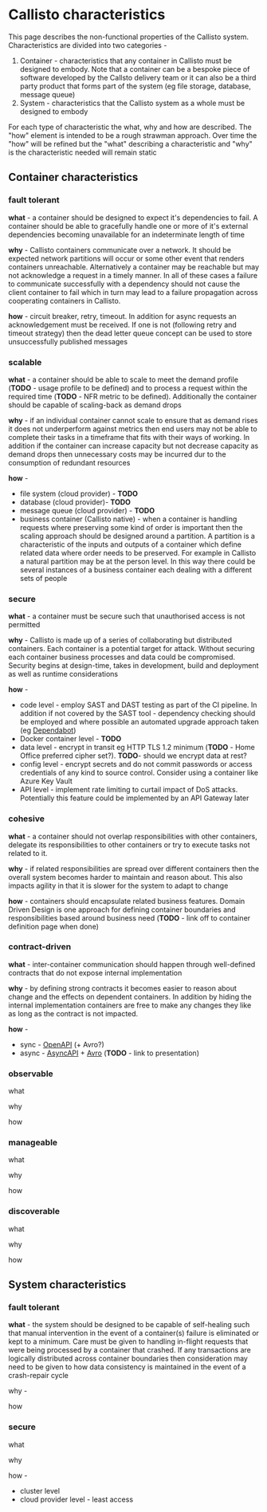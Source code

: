 
# Callisto characteristics

This page describes the non-functional properties of the Callisto system. Characteristics are divided into two categories -

1.  Container - characteristics that any container in Callisto must be designed to embody. Note that a container can be a bespoke piece of software developed by the Callsto delivery team or it can also be a third party product that forms part of the system (eg file storage, database, message queue)
2.  System - characteristics that the Callisto system as a whole must be designed to embody

For each type of characteristic the what, why and how are described. The "how" element is intended to be a rough strawman approach. Over time the "how" will be refined but the "what" describing a characteristic and "why" is the characteristic needed will remain static

## Container characteristics

### fault tolerant

**what** - a container should be designed to expect it's dependencies to fail. A container should be able to gracefully handle one or more of it's external dependencies becoming unavailable for an indeterminate length of time

**why** - Callisto containers communicate over a network. It should be expected network partitions will occur or some other event that renders containers unreachable. Alternatively a container may be reachable but may not acknowledge a request in a timely manner. In all of these cases a failure to communicate successfully with a dependency should not cause the client container to fail which in turn may lead to a failure propagation across cooperating containers in Callisto.

**how** - circuit breaker, retry, timeout. In addition for async requests an acknowledgement must be received. If one is not (following retry and timeout strategy) then the dead letter queue concept can be used to store unsuccessfully published messages

### scalable

**what** - a container should be able to scale to meet the demand profile (**TODO** - usage profile to be defined) and to process a request within the required time (**TODO** - NFR metric to be defined). Additionally the container should be capable of scaling-back as demand drops

**why** - if an individual container cannot scale to ensure that as demand rises it does not underperform against metrics then end users may not be able to complete their tasks in a timeframe that fits with their ways of working. In addition if the container can increase capacity but not decrease capacity as demand drops then unnecessary costs may be incurred dur to the consumption of redundant resources

**how** -

-   file system (cloud provider) -  **TODO**
-   database (cloud provider)-  **TODO**
-   message queue (cloud provider) -  **TODO**
-   business container (Callisto native) - when a container is handling requests where preserving some kind of order is important then the scaling approach should be designed around a partition. A partition is a characteristic of the inputs and outputs of a container which define related data where order needs to be preserved. For example in Callisto a natural partition may be at the person level. In this way there could be several instances of a business container each dealing with a different sets of people

### secure

**what** - a container must be secure such that unauthorised access is not permitted

**why** - Callisto is made up of a series of collaborating but distributed containers. Each container is a potential target for attack. Without securing each container business processes and data could be compromised. Security begins at design-time, takes in development, build and deployment as well as runtime considerations

**how** -

-   code level - employ SAST and DAST testing as part of the CI pipeline. In addition if not covered by the SAST tool - dependency checking should be employed and where possible an automated upgrade approach taken (eg  [Dependabot](https://dependabot.com/))
-   Docker container level -  **TODO**
-   data level - encrypt in transit eg HTTP TLS 1.2 minimum (**TODO** - Home Office preferred cipher set?).  **TODO**- should we encrypt data at rest?
-   config level - encrypt secrets and do not commit passwords or access credentials of any kind to source control. Consider using a container like Azure Key Vault
-   API level - implement rate limiting to curtail impact of DoS attacks. Potentially this feature could be implemented by an API Gateway later

### cohesive

**what**  - a container should not overlap responsibilities with other containers, delegate its responsibilities to other containers or try to execute tasks not related to it.

**why** - if related responsibilities are spread over different containers then the overall system becomes harder to maintain and reason about. This also impacts agility in that it is slower for the system to adapt to change

**how** - containers should encapsulate related business features. Domain Driven Design is one approach for defining container boundaries and responsibilities based around business need (**TODO** - link off to container definition page when done)

### contract-driven

**what** - inter-container communication should happen through well-defined contracts that do not expose internal implementation

**why** - by defining strong contracts it becomes easier to reason about change and the effects on dependent containers. In addition by hiding the internal implementation containers are free to make any changes they like as long as the contract is not impacted.

**how** -

-   sync -  [OpenAPI](https://www.openapis.org/)  (+ Avro?)
-   async -  [AsyncAPI](https://www.asyncapi.com/) +  [Avro](https://avro.apache.org/)  (**TODO** - link to presentation)

### observable

what

why

how  

### manageable

what

why

how

### discoverable 

what

why

how

## System characteristics

### fault tolerant

**what** - the system should be designed to be capable of self-healing such that manual intervention in the event of a container(s) failure is eliminated or kept to a minimum. Care must be given to handling in-flight requests that were being processed by a container that crashed. If any transactions are logically distributed across container boundaries then consideration may need to be given to how data consistency is maintained in the event of a crash-repair cycle

why -

how

### secure

what

why

how -

-   cluster level
-   cloud provider level - least access

	
	
